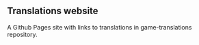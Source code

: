 ## Translations website
A Github Pages site with links to translations in game-translations repository.
